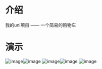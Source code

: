 # 介绍
我的uni项目 —— 一个简易的购物车

# 演示
![image](./readme/demo1.png)![image](./readme/demo2.png)
![image](./readme/demo3.png)![image](./readme/demo4.png)
![image](./readme/demo5.png)